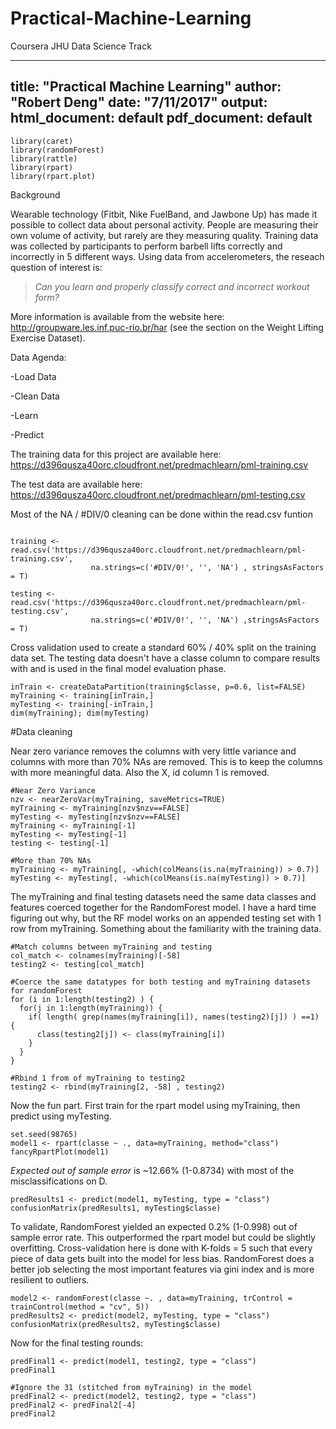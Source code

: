 # Practical-Machine-Learning
Coursera JHU Data Science Track

---
title: "Practical Machine Learning"
author: "Robert Deng"
date: "7/11/2017"
output:
  html_document: default
  pdf_document: default
---

```{r, error = FALSE, message = FALSE}
library(caret)
library(randomForest)
library(rattle)
library(rpart)
library(rpart.plot)
```

Background

Wearable technology (Fitbit, Nike FuelBand, and Jawbone Up) has made it possible to collect data about personal activity. People are measuring their own volume of activity, but rarely are they measuring quality. Training data was collected by participants to perform barbell lifts correctly and incorrectly in 5 different ways. Using data from accelerometers, the reseach question of interest is:

>*Can you learn and properly classify correct and incorrect workout form?*

More information is available from the website here: http://groupware.les.inf.puc-rio.br/har (see the section on the Weight Lifting Exercise Dataset).


Data Agenda:

-Load Data

-Clean Data

-Learn

-Predict


The training data for this project are available here:
https://d396qusza40orc.cloudfront.net/predmachlearn/pml-training.csv

The test data are available here:
https://d396qusza40orc.cloudfront.net/predmachlearn/pml-testing.csv

Most of the NA / #DIV/0 cleaning can be done within the read.csv funtion

```{r}

training <- read.csv('https://d396qusza40orc.cloudfront.net/predmachlearn/pml-training.csv', 
                  na.strings=c('#DIV/0!', '', 'NA') , stringsAsFactors = T)

testing <- read.csv('https://d396qusza40orc.cloudfront.net/predmachlearn/pml-testing.csv', 
                  na.strings=c('#DIV/0!', '', 'NA') ,stringsAsFactors = T)

```

Cross validation used to create a standard 60% / 40% split on the training data set. The testing data doesn't have a classe column to compare results with and is used in the final model evaluation phase.

```{r}
inTrain <- createDataPartition(training$classe, p=0.6, list=FALSE)
myTraining <- training[inTrain,]
myTesting <- training[-inTrain,]
dim(myTraining); dim(myTesting)
```

#Data cleaning

Near zero variance removes the columns with very little variance and columns with more than 70% NAs are removed. This is to keep the columns with more meaningful data. Also the X, id column 1 is removed. 

```{r}
#Near Zero Variance
nzv <- nearZeroVar(myTraining, saveMetrics=TRUE)
myTraining <- myTraining[nzv$nzv==FALSE]
myTesting <- myTesting[nzv$nzv==FALSE]
myTraining <- myTraining[-1]
myTesting <- myTesting[-1]
testing <- testing[-1]

#More than 70% NAs
myTraining <- myTraining[, -which(colMeans(is.na(myTraining)) > 0.7)]
myTesting <- myTesting[, -which(colMeans(is.na(myTesting)) > 0.7)]
```

The myTraining and final testing datasets need the same data classes and features coerced together for the RandomForest model. I have a hard time figuring out why, but the RF model works on an appended testing set with 1 row from myTraining. Something about the familiarity with the training data.

```{r}
#Match columns between myTraining and testing
col_match <- colnames(myTraining)[-58]
testing2 <- testing[col_match]

#Coerce the same datatypes for both testing and myTraining datasets for randomForest
for (i in 1:length(testing2) ) {
  for(j in 1:length(myTraining)) {
    if( length( grep(names(myTraining[i]), names(testing2)[j]) ) ==1)  {
      class(testing2[j]) <- class(myTraining[i])
    }
  }
}

#Rbind 1 from of myTraining to testing2
testing2 <- rbind(myTraining[2, -58] , testing2)
```

Now the fun part. First train for the rpart model using myTraining, then predict using myTesting.
```{r}
set.seed(98765)
model1 <- rpart(classe ~ ., data=myTraining, method="class")
fancyRpartPlot(model1)
```

*Expected out of sample error* is ~12.66% (1-0.8734) with most of the misclassifications on D.

```{r}
predResults1 <- predict(model1, myTesting, type = "class")
confusionMatrix(predResults1, myTesting$classe)
```

To validate, RandomForest yielded an expected 0.2% (1-0.998) out of sample error rate. This outperformed the rpart model but could be slightly overfitting. Cross-validation here is done with K-folds = 5 such that every piece of data gets built into the model for less bias. RandomForest does a better job selecting the most important features via gini index and is more resilient to outliers.

```{r}
model2 <- randomForest(classe ~. , data=myTraining, trControl = trainControl(method = "cv", 5))
predResults2 <- predict(model2, myTesting, type = "class")
confusionMatrix(predResults2, myTesting$classe)
```

Now for the final testing rounds:
```{r}
predFinal1 <- predict(model1, testing2, type = "class")
predFinal1

#Ignore the 31 (stitched from myTraining) in the model
predFinal2 <- predict(model2, testing2, type = "class")
predFinal2 <- predFinal2[-4]
predFinal2
```
